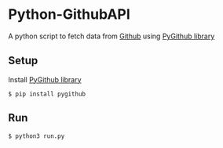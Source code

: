 # Python-GithubAPI

A python script to fetch data from <a href="https://github.com/">Github</a> using <a href="https://github.com/PyGithub/PyGithub">PyGithub library</a>

## Setup
Install <a href="https://github.com/PyGithub/PyGithub">PyGithub library</a>
```
$ pip install pygithub
```
## Run
```
$ python3 run.py
```
